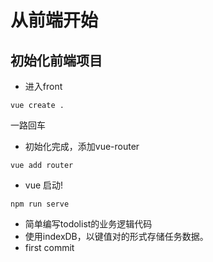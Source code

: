 # 从前端开始

## 初始化前端项目
* 进入front 
```
vue create . 
```
一路回车

* 初始化完成，添加vue-router
```
vue add router
```
* vue 启动!
```
npm run serve
```

* 简单编写todolist的业务逻辑代码
* 使用indexDB，以键值对的形式存储任务数据。
* first commit 
